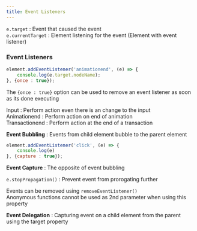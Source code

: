 ```yaml
---
title: Event Listeners
---
```


`e.target` : Event that caused the event  
`e.currentTarget` : Element listening for the event (Element with event listener)

### Event Listeners

````js
element.addEventListener('animationend', (e) => {
	console.log(e.target.nodeName);
}, {once : true});
````

The `{once : true}` option can be used to remove an event listener as soon as its done executing

Input : Perform action even there is an change to the input  
Animationend : Perform action on end of animation  
Transactionend : Perform action at the end of a transaction

**Event Bubbling** : Events from child element bubble to the parent element

````js
element.addEventListener('click', (e) => {
	console.log(e)
}, {capture : true});
````

**Event Capture** : The opposite of event bubbling

`e.stopPropagation()` : Prevent event from prorogating further

Events can be removed using `removeEventListener()`  
Anonymous functions cannot be used as 2nd parameter when using this property

**Event Delegation** : Capturing event on a child element from the parent using the target property